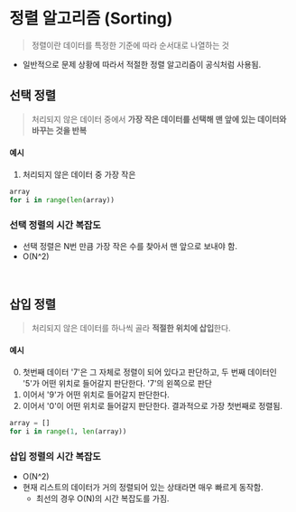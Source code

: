 # 정렬 알고리즘 (Sorting)

> 정렬이란 데이터를 특정한 기준에 따라 순서대로 나열하는 것

- 일반적으로 문제 상황에 따라서 적절한 정렬 알고리즘이 공식처럼 사용됨.

## 선택 정렬

> 처리되지 않은 데이터 중에서 **가장 작은 데이터를 선택해 맨 앞에 있는 데이터와 바꾸는 것을 반복**

#### 예시

1. 처리되지 않은 데이터 중 가장 작은

```python
array
for i in range(len(array))
```

### 선택 정렬의 시간 복잡도

- 선택 정렬은 N번 만큼 가장 작은 수를 찾아서 맨 앞으로 보내야 함.
- O(N^2)

<br>

## 삽입 정렬

> 처리되지 않은 데이터를 하나씩 골라 **적절한 위치에 삽입**한다.

#### 예시

0. 첫번째 데이터 '7'은 그 자체로 정렬이 되어 있다고 판단하고, 두 번째 데이터인 '5'가 어떤 위치로 들어갈지 판단한다. '7'의 왼쪽으로 판단
1. 이어서 '9'가 어떤 위치로 들어갈지 판단한다.
2. 이어서 '0'이 어떤 위치로 들어갈지 판단한다. 결과적으로 가장 첫번째로 정렬됨.

```python
array = []
for i in range(1, len(array))
```



### 삽입 정렬의 시간 복잡도

- O(N^2)
- 현재 리스트의 데이터가 거의 정렬되어 있는 상태라면 매우 빠르게 동작함.
  - 최선의 경우 O(N)의 시간 복잡도를 가짐.